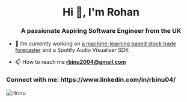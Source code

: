 <h1 align="center">Hi 👋, I'm Rohan</h1>
<h3 align="center">A passionate Aspiring Software Engineer from the UK</h3>

- 🔭 I’m currently working on [a machine-learning based stock trade forecaster](https://github.com/rtrinu/TestModel) and a Spotify Audio Visualiser SDK

- 📫 How to reach me **rbinu2004@gmail.com**

<h3 align="left">Connect with me: https://www.linkedin.com/in/rbinu04/ </h3>
<p align="left">
</p>


<p><img align="center" src="https://github-readme-streak-stats.herokuapp.com/?user=rtrinu&" alt="rtrinu" /></p>
